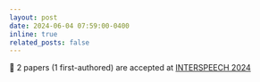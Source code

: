 ```yaml
---
layout: post
date: 2024-06-04 07:59:00-0400
inline: true
related_posts: false
---
```


:scroll: 2 papers (1 first-authored) are accepted at [INTERSPEECH 2024](https://interspeech2024.org)